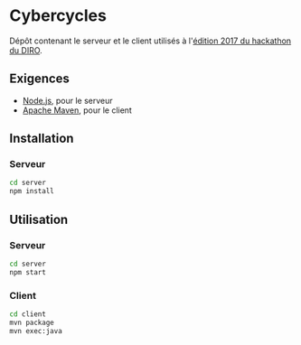 # Cybercycles

Dépôt contenant le serveur et le client utilisés à l'[édition 2017 du hackathon du DIRO](//hackathon.iro.umontreal.ca/2017).

## Exigences

* [Node.js](https://nodejs.org), pour le serveur
* [Apache Maven](https://maven.apache.org), pour le client

## Installation

### Serveur

``` bash
cd server
npm install
```

## Utilisation

### Serveur

``` bash
cd server
npm start
```

### Client

``` bash
cd client
mvn package
mvn exec:java
```
